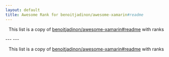 ```yaml
---
layout: default
title: Awesome Rank for benoitjadinon/awesome-xamarin#readme
---
```


<p align="center">
	This list is a copy of <a href="https://github.com/benoitjadinon/awesome-xamarin#readme">benoitjadinon/awesome-xamarin#readme</a> with ranks
</p>
---
---
<p align="center">
	This list is a copy of <a href="https://github.com/benoitjadinon/awesome-xamarin#readme">benoitjadinon/awesome-xamarin#readme</a> with ranks
</p>
